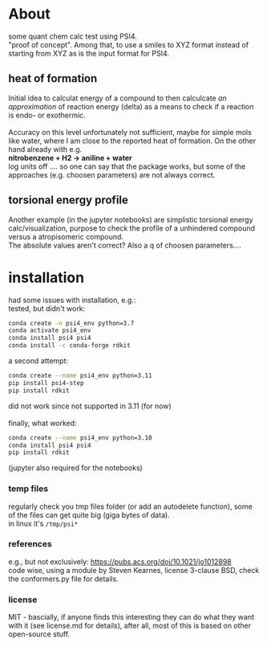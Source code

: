 # About
some quant chem calc test using PSI4.<br>
"proof of concept". Among that, to use a smiles to XYZ format instead of starting from XYZ as is the input format for PSI4.<br>
## heat of formation
Initial idea to calculat energy of a compound to then calculcate _an approximation_ of reaction energy (delta) as a means to check if a reaction is endo- or exothermic.<br>
<br>
Accuracy on this level unfortunately not sufficient, maybe for simple mols like water, where I am close to the reported heat of formation. On the other hand already with e.g.<br>
__nitrobenzene + H2 -> aniline + water__<br>
log units off  .... so one can say that the package works, but some of the approaches (e.g. choosen parameters) are not always correct.
<br>

## torsional energy profile
Another example (in the jupyter notebooks) are simplistic torsional energy calc/visualization, purpose to check the profile of a unhindered compound versus a atropisomeric compound.<br>
The absolute values aren't correct? Also a q of choosen parameters....
<br>

# installation
had some issues with installation, e.g.:<br>
tested, but didn't work:<br>
```bash
conda create -n psi4_env python=3.7
conda activate psi4_env
conda install psi4 psi4
conda install -c conda-forge rdkit
```

a second attempt:<br>
```bash
conda create --name psi4_env python=3.11
pip install psi4-step
pip install rdkit
```

did not work since not supported in 3.11 (for now)<br>
<br>
finally, what worked:<br>
```bash
conda create --name psi4_env python=3.10
conda install psi4 psi4
pip install rdkit
```

(jupyter also required for the notebooks)

### temp files
regularly check you tmp files folder (or add an autodelete function), some of the files can get quite big (giga bytes of data).<br>
in linux it's `/tmp/psi*`

### references
e.g., but not exclusively: https://pubs.acs.org/doi/10.1021/jo1012898<br>
code wise, using a module by Steven Kearnes, license 3-clause BSD, check the conformers.py file for details.

### license
MIT - bascially, if anyone finds this interesting they can do what they want with it (see license.md for details), after all, most of this is based on other open-source stuff.